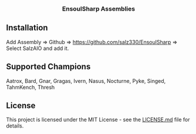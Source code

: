 <h3 align="center">EnsoulSharp Assemblies</h3>

## Installation
Add Assembly => Github => https://github.com/salz330/EnsoulSharp => Select SalzAIO and add it.

## Supported Champions
Aatrox, Bard, Gnar, Gragas, Ivern, Nasus, Nocturne, Pyke, Singed, TahmKench, Thresh

## License
This project is licensed under the MIT License - see the [LICENSE.md](LICENSE.md) file for details.
